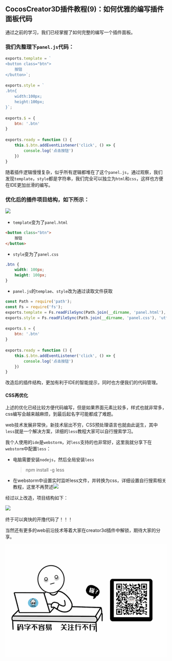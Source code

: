 ## CocosCreator3D插件教程(9)：如何优雅的编写插件面板代码

通过之前的学习，我们已经掌握了如何完整的编写一个插件面板。

### 我们先整理下`panel.js`代码：

```javascript
exports.template = `
<button class="btn">
    按钮
</button>`;

exports.style = `
.btn{
    width:100px;
    height:100px;
}`;

exports.$ = {
    btn: '.btn'
}

exports.ready = function () {
    this.$.btn.addEventListener('click', () => {
        console.log('点击按钮')
    })
}
```

随着插件逻辑慢慢复杂，似乎所有逻辑都堆在了这个`panel.js`，通过观察，我们发现`template`，`style`都是字符串，我们完全可以独立为`html`和`css`，这样也方便在IDE更加丝滑的编写。

### 优化后的插件项目结构，如下所示：

![](image-20201024230551450.png)

- `template`变为了`panel.html`

```html
<button class="btn">
    按钮
</button>
```

- `style`变为了`panel.css`

```css
.btn {
    width: 100px;
    height: 100px;
}
```

- `panel.js`的`templae`、`style`改为通过读取文件获取

```javascript
const Path = require('path');
const Fs = require('fs');
exports.template = Fs.readFileSync(Path.join(__dirname, 'panel.html'), 'utf-8');
exports.style = Fs.readFileSync(Path.join(__dirname, 'panel.css'), 'utf-8');

exports.$ = {
    btn: '.btn'
}

exports.ready = function () {
    this.$.btn.addEventListener('click', () => {
        console.log('点击按钮')
    })
}
```

改造后的插件结构，更加有利于IDE的智能提示，同时也方便我们的代码管理。

#### CSS再优化

上述的优化已经比较方便代码编写，但是如果界面元素比较多，样式也就非常多，css编写会越来越麻烦，到最后起名字可能都成了难题。

web技术发展非常快，新技术层出不穷，CSS预处理语言也就由此诞生，其中`less`就是一个解决方案，详细的`less`教程大家可以自行搜索学习。

我个人使用的`ide`是`webstorm`，对`less`支持的也非常好，这里我就分享下在`webstorm`中配置`less`：

- 电脑需要安装`nodejs`，然后全局安装`less`

  > npm install -g less

- 在webstorm中设置实时监听less文件，并转换为css，详细设置自行搜索相关教程，这里不再赘述![](image-20201024232510263.png)

经过以上改造，项目结构如下：

![](image-20201024232754342.png)

终于可以爽快的开撸代码了！！！

当然还有更多的web前沿技术等着大家在creator3d插件中解锁，期待大家的分享。

![](res/wx-guan-zhu-20201026231652837.gif)